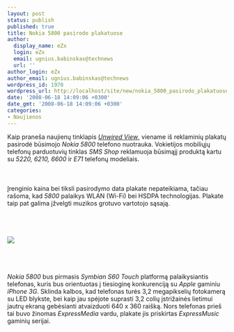 ```yaml
---
layout: post
status: publish
published: true
title: Nokia 5800 pasirodo plakatuose
author:
  display_name: eZx
  login: eZx
  email: ugnius.babinskas@technews
  url: ''
author_login: eZx
author_email: ugnius.babinskas@technews
wordpress_id: 1978
wordpress_url: http://localhost/site/new/nokia_5800_pasirodo_plakatuose/
date: '2008-06-18 14:09:06 +0300'
date_gmt: '2008-06-18 14:09:06 +0300'
categories:
- Naujienos
---
```

<p> Kaip praneša naujienų tinklapis <a class="ns" href=" http://www.unwiredview.com/ "><i>Unwired View</i></a>, viename iš reklaminių plakatų pasirodė būsimojo <i>Nokia 5800</i> telefono nuotrauka. Vokietijos mobiliųjų telefonų parduotuvių tinklas <i>SMS Shop</i> reklamuoja būsimąjį produktą kartu su <i>5220, 6210, 6600</i> ir <i>E71</i> telefonų modeliais.<br />
<br><br />
<br>Įrenginio kaina bei tiksli pasirodymo data plakate nepateikiama, tačiau rašoma, kad <i>5800</i> palaikys WLAN (Wi-Fi) bei HSDPA technologijas. Plakate taip pat galima įžvelgti muzikos grotuvo vartotojo sąsają.<br />
<br><br />
<br><br><img src=" http://www.technews.lt/upl/Failai/nokia5800_ad_poster.jpg"><br><br />
<br><br />
<br><i>Nokia 5800</i> bus pirmasis <i>Symbian S60 Touch</i> platformą palaikysiantis telefonas, kuris bus orientuotas į tiesioginę konkurenciją su <i>Apple</i> gaminiu <i>iPhone 3G</i>. Sklinda kalbos, kad telefonas turės 3,2 megapikselių fotokamerą su LED blykste, bei kaip jau spėjote suprasti 3,2 colių įstrižainės lietimui jautrų ekraną gebėsianti atvaizduoti 640 x 360 raišką. Nors telefonas prieš tai buvo žinomas <i>ExpressMedia</i> vardu, plakate jis priskirtas <i>ExpressMusic</i> gaminių serijai.<br />
<br></p>
